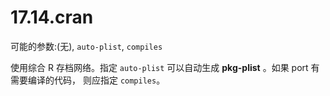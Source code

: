 # 17.14.cran

可能的参数:(无), `auto-plist`, `compiles`

使用综合 R 存档网络。指定 `auto-plist` 可以自动生成 **pkg-plist** 。如果 port 有需要编译的代码， 则应指定 `compiles`。
